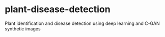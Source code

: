 # plant-disease-detection
Plant identification and disease detection using deep learning and C-GAN synthetic images
